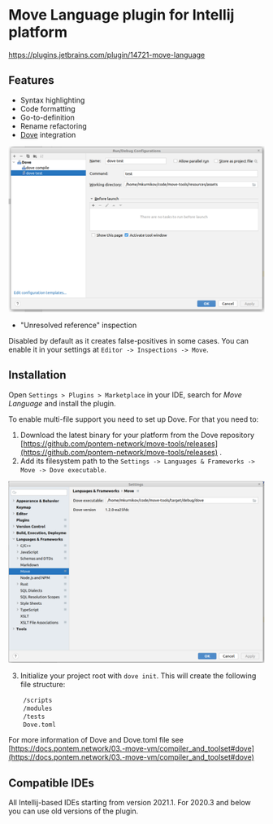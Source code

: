 # Move Language plugin for Intellij platform

https://plugins.jetbrains.com/plugin/14721-move-language

## Features

* Syntax highlighting
* Code formatting
* Go-to-definition
* Rename refactoring
* [Dove](https://docs.pontem.network/03.-move-vm/compiler_and_toolset#dove) integration

![img.png](images/run_configurations.png)

* "Unresolved reference" inspection

Disabled by default as it creates false-positives in some cases. You
can enable it in your settings at `Editor -> Inspections -> Move`.

## Installation

Open `Settings > Plugins > Marketplace` in your IDE, search for _Move Language_ and install the plugin.

To enable multi-file support you need to set up Dove. For that you need to:

1. Download the latest binary for your platform from the Dove
   repository [https://github.com/pontem-network/move-tools/releases](https://github.com/pontem-network/move-tools/releases)
   .
2. Add its filesystem path to the `Settings -> Languages & Frameworks -> Move -> Dove executable`.

![img.png](images/settings.png)   

3. Initialize your project root with `dove init`. This will create the following file structure:

```
    /scripts
    /modules
    /tests
    Dove.toml
```

For more information of Dove and Dove.toml file
see [https://docs.pontem.network/03.-move-vm/compiler_and_toolset#dove](https://docs.pontem.network/03.-move-vm/compiler_and_toolset#dove)

## Compatible IDEs

All Intellij-based IDEs starting from version 2021.1. For 2020.3 and below you can use old versions of the plugin. 
